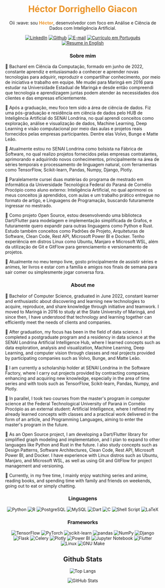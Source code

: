 <h1 align="center" style="color: #EB9326">Héctor Dorrighello Giacon</h1>

<p align="center">
Oii :wave: sou <b style="color: #EB9326">Héctor</b>, desenvolvedor com foco em Análise e Ciência de Dados com Inteligência Artificial.
</p>

<div align="center">

[![LinkedIn](https://img.shields.io/badge/LinkedIn-0077B5?style=for-the-badge&logo=linkedin&logoColor=white)](https://www.linkedin.com/in/hectordorrighellodev/)
[![Github](https://img.shields.io/badge/Github-000?style=for-the-badge&logo=Github&logoColor=fffff)](https://github.com/hdgiacon)
[![E-mail](https://img.shields.io/badge/Email-D14836?style=for-the-badge&logo=gmail&logoColor=white)](mailto:hectordorrighello@gmail.com)
[![Currículo em Português](https://img.shields.io/badge/Curr%C3%ADculo-PT-brightgreen?style=for-the-badge)](https://github.com/hdgiacon/curriculo_latex/blob/main/curriculum_vitae_hector.pdf)
[![Resume in English](https://img.shields.io/badge/Resume-EN-blue?style=for-the-badge)](https://github.com/hdgiacon/curriculo_latex/blob/english_curriculum/curriculum_vitae_hector.pdf)

</div>

<h3 align=center>Sobre mim</h3>

🔹 Bacharel em Ciência da Computação, formado em junho de 2022, constante aprendiz e entusiasmado a conhecer e aprender novas tecnologias para adquirir, reproduzir e compartilhar conhecimento, por meio de iniciativa e trabalho em equipe. Me mudei para Maringá em 2016 para estudar na Universidade Estadual de Maringá e desde então compreendi que tecnologia e aprendizagem juntas podem atender às necessidades dos clientes e das empresas eficientemente.

🔹 Após a graduação, meu foco tem sido a área de ciência de dados. Fiz uma pós-graduação e residência em ciência de dados pelo HUB de Inteligência Artificial do SENAI Londrina, no qual aprendi conceitos como exploração, análise e visualização de dados, Machine Learning, Deep Learning e visão computacional por meio das aulas e projetos reais fornecidos pelas empresas participantes. Dentre elas Volvo, Bunge e Matte Leão.

🔹 Atualmente estou no SENAI Londrina como bolsista na Fábrica de Software, no qual realizo projetos fornecidos pelas empresas contratantes, aprimorando e adquirindo novos conhecimentos, principalmente na área de séries temporais e processamento de linguagem natural, com ferramentas como TensorFlow, Scikit-learn, Pandas, Numpy, Django, Plotly.

🔹 Paralelamente cursei duas matérias do programa de mestrado em informática da Universidade Tecnológica Federal do Paraná de Cornélio Procópio como aluno externo: Inteligência Artificial, no qual aprimorei os meus conceitos já aprendidos, com aulas e um trabalho prático entregue no formato de artigo, e Linguagens de Programação, buscando futuramente ingressar no mestrado.

🔹 Como projeto Open Source, estou desenvolvendo uma biblioteca Dart/Flutter para modelagem e implementação simplificada de Grafos, e futuramente quero expandir para outras linguagens como Python e Rust. Estudo também conceitos como Padrões de Projeto, Arquiteturas de Software, Clean Code, Rest API, Microsoft Power BI e Docker. Tenho experiência em distros Linux como Ubuntu, Manjaro e Microsoft WSL, além da utilização de Git e GitFlow para gerenciamento e versionamento de projetos.

🔹 Atualmente no meu tempo livre, gosto principalmente de assistir séries e animes, ler livros e estar com a família e amigos nos finais de semana para sair comer ou simplesmente jogar conversa fora.

<h3 align=center>About me</h3>

🔹 Bachelor of Computer Science, graduated in June 2022, constant learner and enthusiastic about discovering and learning new technologies to acquire, reproduce, and share knowledge through initiative and teamwork. I moved to Maringá in 2016 to study at the State University of Maringá, and since then, I have understood that technology and learning together can efficiently meet the needs of clients and companies.

🔹 After graduation, my focus has been in the field of data science. I completed a postgraduate program and a residency in data science at the SENAI Londrina Artificial Intelligence Hub, where I learned concepts such as data exploration, analysis and visualization, Machine Learning, Deep Learning, and computer vision through classes and real projects provided by participating companies such as Volvo, Bunge, and Matte Leão.

🔹 I am currently a scholarship holder at SENAI Londrina in the Software Factory, where I carry out projects provided by contracting companies, enhancing and acquiring new knowledge, especially in the area of time series and with tools such as TensorFlow, Scikit-learn, Pandas, Numpy, and Plotly.

🔹 In parallel, I took two courses from the master's program in computer science at the Federal Technological University of Paraná in Cornélio Procópio as an external student: Artificial Intelligence, where I refined my already learned concepts with classes and a practical work delivered in the form of an article, and Programming Languages, aiming to enter the master's program in the future.

🔹 As an Open Source project, I am developing a Dart/Flutter library for simplified graph modeling and implementation, and I plan to expand to other languages like Python and Rust in the future. I also study concepts such as Design Patterns, Software Architectures, Clean Code, Rest API, Microsoft Power BI, and Docker. I have experience with Linux distros such as Ubuntu, Manjaro, and Microsoft WSL, as well as using Git and GitFlow for project management and versioning.

🔹 Currently, in my free time, I mainly enjoy watching series and anime, reading books, and spending time with family and friends on weekends, going out to eat or simply chatting.

<h3 align="center"> Linguagens </h3>

<div align="center">

![Python](https://img.shields.io/badge/python-3670A0?style=for-the-badge&logo=python&logoColor=ffdd54)
![R](https://img.shields.io/badge/R-276DC3?style=for-the-badge&logo=r&logoColor=white)
![PostgreSQL](https://img.shields.io/badge/postgresql-%23336791.svg?style=for-the-badge&logo=postgresql&logoColor=white)
![MySQL](https://img.shields.io/badge/mysql-%234479A1.svg?style=for-the-badge&logo=mysql&logoColor=white)
![Dart](https://img.shields.io/badge/dart-%230175C2.svg?style=for-the-badge&logo=dart&logoColor=white)
![C](https://img.shields.io/badge/C-00599C?style=for-the-badge&logo=c&logoColor=white)
![Shell Script](https://img.shields.io/badge/shell_script-%23121011.svg?style=for-the-badge&logo=gnu-bash&logoColor=white)
![LaTeX](https://img.shields.io/badge/latex-%23008080.svg?style=for-the-badge&logo=latex&logoColor=white)

</div>

<h3 align="center"> Frameworks </h3>

<div align="center">

![TensorFlow](https://img.shields.io/badge/tensorflow-%23FF6F00.svg?style=for-the-badge&logo=tensorflow&logoColor=white)
![PyTorch](https://img.shields.io/badge/pytorch-%23EE4C2C.svg?style=for-the-badge&logo=pytorch&logoColor=white)
![scikit-learn](https://img.shields.io/badge/scikit--learn-%23F7931E.svg?style=for-the-badge&logo=scikit-learn&logoColor=white)
![pandas](https://img.shields.io/badge/pandas-%23150458.svg?style=for-the-badge&logo=pandas&logoColor=white)
![NumPy](https://img.shields.io/badge/numpy-%23013243.svg?style=for-the-badge&logo=numpy&logoColor=white)
![Django](https://img.shields.io/badge/django-%23092E20.svg?style=for-the-badge&logo=django&logoColor=white)
![Flask](https://img.shields.io/badge/flask-%23000.svg?style=for-the-badge&logo=flask&logoColor=white)
![Celery](https://img.shields.io/badge/celery-%2337814A.svg?style=for-the-badge&logo=celery&logoColor=white)
![Plotly](https://img.shields.io/badge/plotly-%233B4D98.svg?style=for-the-badge&logo=plotly&logoColor=white)
![Power BI](https://img.shields.io/badge/PowerBI-F2C811.svg?style=for-the-badge&logo=power-bi&logoColor=black)
![Jupyter Notebook](https://img.shields.io/badge/jupyter-%23F37626.svg?style=for-the-badge&logo=jupyter&logoColor=white)
![Flutter](https://img.shields.io/badge/flutter-%2302569B.svg?style=for-the-badge&logo=flutter&logoColor=white)
![Linux](https://img.shields.io/badge/linux-%23000000.svg?style=for-the-badge&logo=linux&logoColor=white)
![GNU Make](https://img.shields.io/badge/Makefile-0779C1.svg?style=for-the-badge&logo=gnu&logoColor=white)

</div>

<h2 align="center"> Github Stats </h2>

<div align="center">

![Top Langs](https://github-readme-stats-git-masterrstaa-rickstaa.vercel.app/api/top-langs/?username=hdgiacon&layout=donut&bg_color=353D41&border_color=123547&title_color=EB9326&text_color=FFF&)

![GitHub Stats](https://github-readme-stats.vercel.app/api?username=hdgiacon&theme=transparent&bg_color=353D41&border_color=123547&show_icons=true&icon_color=EB9326&title_color=EB9326&text_color=FFF&hide_title=true&hide=stars&rank_icon=github)

